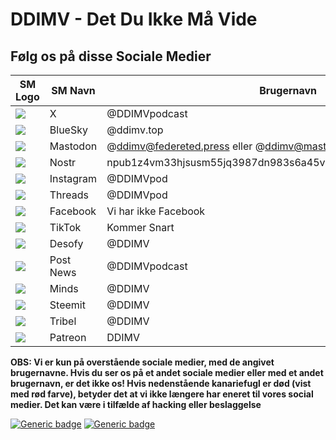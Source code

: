 # DDIMV - Det Du Ikke Må Vide
## Følg os på disse Sociale Medier


| SM Logo | SM Navn | Brugernavn |
| -------- | -------- | -------- |
| ![](https://vectorseek.com/wp-content/uploads/2023/07/Twitter-X-App-Logo-PNG.svg)     | X     | @DDIMVpodcast     |
| ![](https://upload.wikimedia.org/wikipedia/en/2/2b/Bluesky_App_Icon.png)    | BlueSky     | @ddimv.top     |
| ![](https://upload.wikimedia.org/wikipedia/commons/4/48/Mastodon_Logotype_%28Simple%29.svg)     | Mastodon     | @ddimv@federeted.press eller @ddimv@mastodon.social     |
| ![](https://github.com/mbarulli/nostr-logo/blob/main/PNG/nostr-icon-white-256x256.png?raw=true)     | Nostr     | npub1z4vm33hjsusm55jq3987dn983s6a45vyffrgd5mtejlydkkrnm0san98ta     |
| ![](https://upload.wikimedia.org/wikipedia/commons/e/e7/Instagram_logo_2016.svg)     | Instagram    | @DDIMVpod     |
| ![](https://upload.wikimedia.org/wikipedia/commons/0/01/Threads_%28app%29.svg)     | Threads     | @DDIMVpod     |
| ![](https://upload.wikimedia.org/wikipedia/commons/1/1b/Facebook_icon.svg)     | Facebook     | Vi har ikke Facebook     |
| ![](https://play-lh.googleusercontent.com/BmUViDVOKNJe0GYJe22hsr7juFndRVbvr1fGmHGXqHfJjNAXjd26bfuGRQpVrpJ6YbA)     | TikTok     | Kommer Snart     |
| ![](https://play-lh.googleusercontent.com/MvwNSKOVV0v4topC8cPRO5mFKSsDRHR228mnOpjbuS878amzRyZbaot5ea60cH3y4g)     | Desofy     | @DDIMV     | 
| ![](https://post.news/images/post-logo-darkmode.svg)     | Post News     | @DDIMVpodcast     |
| ![](https://play-lh.googleusercontent.com/L4cHtgnwoFvahrVkL7oC0IQ05AVfJw05yviK0vOXwNcT7ilm-M24zpbC7SMipoSrCJIC)    | Minds     | @DDIMV     |
| ![](https://avatars.githubusercontent.com/u/17434692?s=200&v=4)     | Steemit     | @DDIMV     |
| ![](https://play-lh.googleusercontent.com/pQMhN5ypQ8kRThWqmP5wJVJ_StpPU2ktcfpjmZHYQmEnKhlwXkeCO1JoLj0Ho-sPzhA)     | Tribel     | @DDIMV     |
| ![](https://play-lh.googleusercontent.com/mGb9igccuINK7_E25XepzEsGDW9aHve8-dLA786yuC4q93tn-WPnuI8ARz4DnfsVFf4=w240-h480-rw)     | Patreon     | DDIMV     |

 
**OBS: Vi er kun på overstående sociale medier, med de angivet brugernavne. Hvis du ser os på et andet sociale medier eller med et andet brugernavn, er det ikke os! Hvis nedenstående kanariefugl er død (vist med rød farve), betyder det at vi ikke længere har eneret til vores social medier. Det kan være i tilfælde af hacking eller beslaggelse**



[![Generic badge](https://img.shields.io/badge/OPDATERET-JA-GREEN.svg)](https://ddimv.top)      [![Generic badge](https://img.shields.io/badge/KANARIEFUGL-LEVER!-GREEN.svg)](https://ddimv.top/)     


